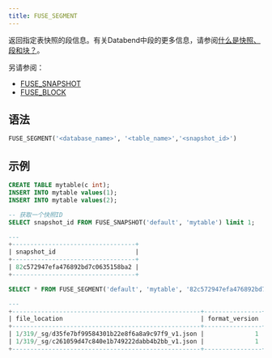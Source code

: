 ```yaml
---
title: FUSE_SEGMENT
---
```


返回指定表快照的段信息。有关Databend中段的更多信息，请参阅[什么是快照、段和块？](../../10-sql-commands/00-ddl/01-table/60-optimize-table.md#what-are-snapshot-segment-and-block)。

另请参阅：

- [FUSE_SNAPSHOT](fuse_snapshot.md)
- [FUSE_BLOCK](fuse_block.md)

## 语法

```sql
FUSE_SEGMENT('<database_name>', '<table_name>','<snapshot_id>')
```

## 示例

```sql
CREATE TABLE mytable(c int);
INSERT INTO mytable values(1);
INSERT INTO mytable values(2); 

-- 获取一个快照ID
SELECT snapshot_id FROM FUSE_SNAPSHOT('default', 'mytable') limit 1;

---
+----------------------------------+
| snapshot_id                      |
+----------------------------------+
| 82c572947efa476892bd7c0635158ba2 |
+----------------------------------+

SELECT * FROM FUSE_SEGMENT('default', 'mytable', '82c572947efa476892bd7c0635158ba2');

---
+----------------------------------------------------+----------------+-------------+-----------+--------------------+------------------+
| file_location                                      | format_version | block_count | row_count | bytes_uncompressed | bytes_compressed |
+----------------------------------------------------+----------------+-------------+-----------+--------------------+------------------+
| 1/319/_sg/d35fe7bf99584301b22e8f6a8a9c97f9_v1.json |              1 |           1 |         1 |                  4 |              184 |
| 1/319/_sg/c261059d47c840e1b749222dabb4b2bb_v1.json |              1 |           1 |         1 |                  4 |              184 |
+----------------------------------------------------+----------------+-------------+-----------+--------------------+------------------+
```